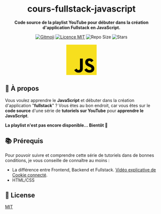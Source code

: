 <h1 align="center">cours-fullstack-javascript</h1>

<p align="center">
  <strong>Code source de la playlist YouTube pour débuter dans la création d'application Fullstack en JavaScript.</strong>
</p>

<p align="center">
  <a href="https://gitmoji.carloscuesta.me/"><img src="https://camo.githubusercontent.com/2a4924a23bd9ef18afe793f4999b1b9ec474e48f/68747470733a2f2f696d672e736869656c64732e696f2f62616467652f6769746d6f6a692d253230f09f989c253230f09f988d2d4646444436372e7376673f7374796c653d666c61742d737175617265" alt="Gitmoji"/></a>
  <a href="./LICENSE"><img src="https://img.shields.io/badge/licence-MIT-blue.svg" alt="Licence MIT"/></a>
  <img src="https://img.shields.io/github/repo-size/Divlo/cours-javascript" alt="Repo Size"/>
  <img src="https://img.shields.io/github/stars/Divlo/cours-javascript?style=social" alt="Stars"/>
  <br/> <br/>
  <img width="100px" src="./.github/logo_js.png" alt="Google Chrome Lighthouse" />
</p>

## 📜 À propos

Vous voulez apprendre le **JavaScript** et débuter dans la création d'application "**fullstack**" ? 
Vous êtes au bon endroit, car vous êtes sur le **code source** d'une série de **tutoriels sur YouTube** pour **apprendre le JavaScript**.

**La playlist n'est pas encore disponible... Bientôt 👀**

## 📚 Prérequis 

Pour pouvoir suivre et comprendre cette série de tutoriels dans de bonnes conditions, je vous conseille de connaître au moins :

- La différence entre Frontend, Backend et Fullstack.
[Vidéo explicative de Cookie connecté](https://www.youtube.com/watch?v=UPDmfW9QIR0).
- HTML/CSS

## 📄 License

[MIT](./LICENSE)